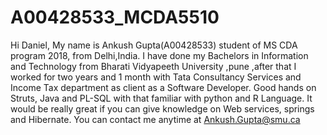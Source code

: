 # A00428533_MCDA5510

Hi Daniel,
My name is Ankush Gupta(A00428533) student of MS CDA program 2018, from Delhi,India. I have done my Bachelors in Information and Technology from Bharati Vidyapeeth University ,pune ,after that I worked for two years and 1 month with Tata Consultancy Services and Income Tax department as client  as a Software Developer. Good hands on Struts, Java and PL-SQL with that familiar with python and R Language. It would be really great if you can give knowledge on Web services, springs and Hibernate. You can contact me anytime at Ankush.Gupta@smu.ca
